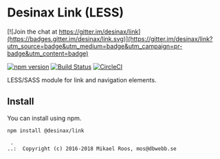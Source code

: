 Desinax Link (LESS)
===============================

[![Join the chat at https://gitter.im/desinax/link](https://badges.gitter.im/desinax/link.svg)](https://gitter.im/desinax/link?utm_source=badge&utm_medium=badge&utm_campaign=pr-badge&utm_content=badge)

[![npm version](https://badge.fury.io/js/%40desinax%2Flink.svg)](https://badge.fury.io/js/%40desinax%2Flink)
[![Build Status](https://travis-ci.org/desinax/link.svg?branch=master)](https://travis-ci.org/desinax/link)
[![CircleCI](https://circleci.com/gh/desinax/link.svg?style=svg)](https://circleci.com/gh/desinax/link)

LESS/SASS module for link and navigation elements.



Install
-------------------------------

You can install using npm.

```text
npm install @desinax/link
```



```
 . 
..:  Copyright (c) 2016-2018 Mikael Roos, mos@dbwebb.se 
```
